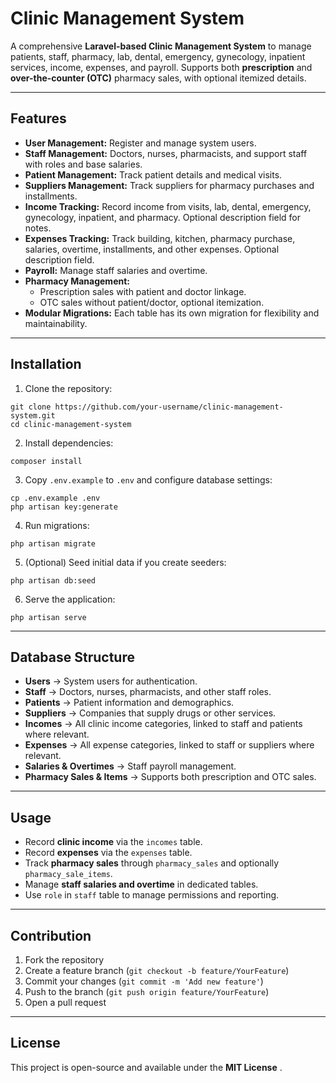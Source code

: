 
# Clinic Management System

A comprehensive **Laravel-based Clinic Management System** to manage patients, staff, pharmacy, lab, dental, emergency, gynecology, inpatient services, income, expenses, and payroll. Supports both **prescription** and **over-the-counter (OTC)** pharmacy sales, with optional itemized details.

---

## Features

* **User Management:** Register and manage system users.
* **Staff Management:** Doctors, nurses, pharmacists, and support staff with roles and base salaries.
* **Patient Management:** Track patient details and medical visits.
* **Suppliers Management:** Track suppliers for pharmacy purchases and installments.
* **Income Tracking:** Record income from visits, lab, dental, emergency, gynecology, inpatient, and pharmacy. Optional description field for notes.
* **Expenses Tracking:** Track building, kitchen, pharmacy purchase, salaries, overtime, installments, and other expenses. Optional description field.
* **Payroll:** Manage staff salaries and overtime.
* **Pharmacy Management:**
  * Prescription sales with patient and doctor linkage.
  * OTC sales without patient/doctor, optional itemization.
* **Modular Migrations:** Each table has its own migration for flexibility and maintainability.

---

## Installation

1. Clone the repository:

<pre class="overflow-visible!" data-start="1439" data-end="1550"><div class="contain-inline-size rounded-2xl relative bg-token-sidebar-surface-primary"><div class="sticky top-9"><div class="absolute end-0 bottom-0 flex h-9 items-center pe-2"><div class="bg-token-bg-elevated-secondary text-token-text-secondary flex items-center gap-4 rounded-sm px-2 font-sans text-xs"></div></div></div><div class="overflow-y-auto p-4" dir="ltr"><code class="whitespace-pre! language-bash"><span><span>git </span><span>clone</span><span> https://github.com/your-username/clinic-management-system.git
</span><span>cd</span><span> clinic-management-system
</span></span></code></div></div></pre>

2. Install dependencies:

<pre class="overflow-visible!" data-start="1579" data-end="1607"><div class="contain-inline-size rounded-2xl relative bg-token-sidebar-surface-primary"><div class="sticky top-9"><div class="absolute end-0 bottom-0 flex h-9 items-center pe-2"><div class="bg-token-bg-elevated-secondary text-token-text-secondary flex items-center gap-4 rounded-sm px-2 font-sans text-xs"></div></div></div><div class="overflow-y-auto p-4" dir="ltr"><code class="whitespace-pre! language-bash"><span><span>composer install
</span></span></code></div></div></pre>

3. Copy `.env.example` to `.env` and configure database settings:

<pre class="overflow-visible!" data-start="1677" data-end="1734"><div class="contain-inline-size rounded-2xl relative bg-token-sidebar-surface-primary"><div class="sticky top-9"><div class="absolute end-0 bottom-0 flex h-9 items-center pe-2"><div class="bg-token-bg-elevated-secondary text-token-text-secondary flex items-center gap-4 rounded-sm px-2 font-sans text-xs"></div></div></div><div class="overflow-y-auto p-4" dir="ltr"><code class="whitespace-pre! language-bash"><span><span>cp</span><span> .env.example .</span><span>env</span><span>
php artisan key:generate
</span></span></code></div></div></pre>

4. Run migrations:

<pre class="overflow-visible!" data-start="1757" data-end="1788"><div class="contain-inline-size rounded-2xl relative bg-token-sidebar-surface-primary"><div class="sticky top-9"><div class="absolute end-0 bottom-0 flex h-9 items-center pe-2"><div class="bg-token-bg-elevated-secondary text-token-text-secondary flex items-center gap-4 rounded-sm px-2 font-sans text-xs"></div></div></div><div class="overflow-y-auto p-4" dir="ltr"><code class="whitespace-pre! language-bash"><span><span>php artisan migrate
</span></span></code></div></div></pre>

5. (Optional) Seed initial data if you create seeders:

<pre class="overflow-visible!" data-start="1847" data-end="1878"><div class="contain-inline-size rounded-2xl relative bg-token-sidebar-surface-primary"><div class="sticky top-9"><div class="absolute end-0 bottom-0 flex h-9 items-center pe-2"><div class="bg-token-bg-elevated-secondary text-token-text-secondary flex items-center gap-4 rounded-sm px-2 font-sans text-xs"></div></div></div><div class="overflow-y-auto p-4" dir="ltr"><code class="whitespace-pre! language-bash"><span><span>php artisan db:seed
</span></span></code></div></div></pre>

6. Serve the application:

<pre class="overflow-visible!" data-start="1908" data-end="1937"><div class="contain-inline-size rounded-2xl relative bg-token-sidebar-surface-primary"><div class="sticky top-9"><div class="absolute end-0 bottom-0 flex h-9 items-center pe-2"><div class="bg-token-bg-elevated-secondary text-token-text-secondary flex items-center gap-4 rounded-sm px-2 font-sans text-xs"></div></div></div><div class="overflow-y-auto p-4" dir="ltr"><code class="whitespace-pre! language-bash"><span><span>php artisan serve
</span></span></code></div></div></pre>

---

## Database Structure

* **Users** → System users for authentication.
* **Staff** → Doctors, nurses, pharmacists, and other staff roles.
* **Patients** → Patient information and demographics.
* **Suppliers** → Companies that supply drugs or other services.
* **Incomes** → All clinic income categories, linked to staff and patients where relevant.
* **Expenses** → All expense categories, linked to staff or suppliers where relevant.
* **Salaries & Overtimes** → Staff payroll management.
* **Pharmacy Sales & Items** → Supports both prescription and OTC sales.

---

## Usage

* Record **clinic income** via the `incomes` table.
* Record **expenses** via the `expenses` table.
* Track **pharmacy sales** through `pharmacy_sales` and optionally `pharmacy_sale_items`.
* Manage **staff salaries and overtime** in dedicated tables.
* Use `role` in `staff` table to manage permissions and reporting.

---

## Contribution

1. Fork the repository
2. Create a feature branch (`git checkout -b feature/YourFeature`)
3. Commit your changes (`git commit -m 'Add new feature'`)
4. Push to the branch (`git push origin feature/YourFeature`)
5. Open a pull request

---

## License

This project is open-source and available under the  **MIT License** .
